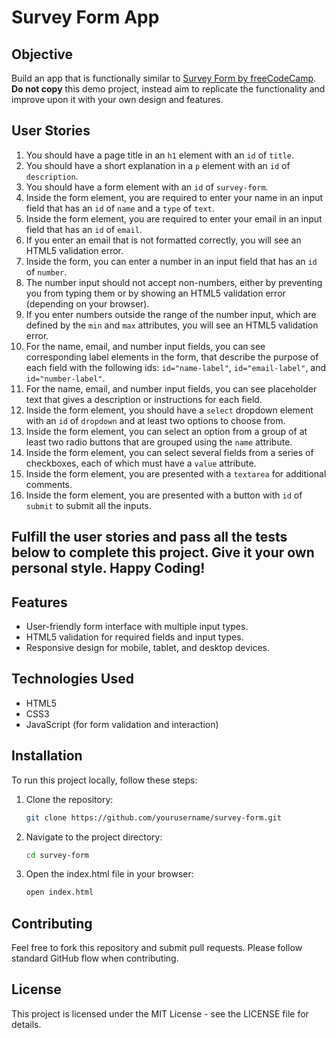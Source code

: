 # Survey Form App

## Objective
Build an app that is functionally similar to [Survey Form by freeCodeCamp](https://survey-form.freecodecamp.rocks). **Do not copy** this demo project, instead aim to replicate the functionality and improve upon it with your own design and features.

## User Stories

1. You should have a page title in an `h1` element with an `id` of `title`.
2. You should have a short explanation in a `p` element with an `id` of `description`.
3. You should have a form element with an `id` of `survey-form`.
4. Inside the form element, you are required to enter your name in an input field that has an `id` of `name` and a `type` of `text`.
5. Inside the form element, you are required to enter your email in an input field that has an `id` of `email`.
6. If you enter an email that is not formatted correctly, you will see an HTML5 validation error.
7. Inside the form, you can enter a number in an input field that has an `id` of `number`.
8. The number input should not accept non-numbers, either by preventing you from typing them or by showing an HTML5 validation error (depending on your browser).
9. If you enter numbers outside the range of the number input, which are defined by the `min` and `max` attributes, you will see an HTML5 validation error.
10. For the name, email, and number input fields, you can see corresponding label elements in the form, that describe the purpose of each field with the following ids: `id="name-label"`, `id="email-label"`, and `id="number-label"`.
11. For the name, email, and number input fields, you can see placeholder text that gives a description or instructions for each field.
12. Inside the form element, you should have a `select` dropdown element with an `id` of `dropdown` and at least two options to choose from.
13. Inside the form element, you can select an option from a group of at least two radio buttons that are grouped using the `name` attribute.
14. Inside the form element, you can select several fields from a series of checkboxes, each of which must have a `value` attribute.
15. Inside the form element, you are presented with a `textarea` for additional comments.
16. Inside the form element, you are presented with a button with `id` of `submit` to submit all the inputs.

## Fulfill the user stories and pass all the tests below to complete this project. Give it your own personal style. Happy Coding!

## Features

- User-friendly form interface with multiple input types.
- HTML5 validation for required fields and input types.
- Responsive design for mobile, tablet, and desktop devices.

## Technologies Used

- HTML5
- CSS3
- JavaScript (for form validation and interaction)

## Installation

To run this project locally, follow these steps:

1. Clone the repository:
    ```bash
    git clone https://github.com/yourusername/survey-form.git
    ```

2. Navigate to the project directory:
    ```bash
    cd survey-form
    ```

3. Open the index.html file in your browser:
    ```bash
    open index.html
    ```

## Contributing

Feel free to fork this repository and submit pull requests. Please follow standard GitHub flow when contributing.

## License 

This project is licensed under the MIT License - see the LICENSE file for details.